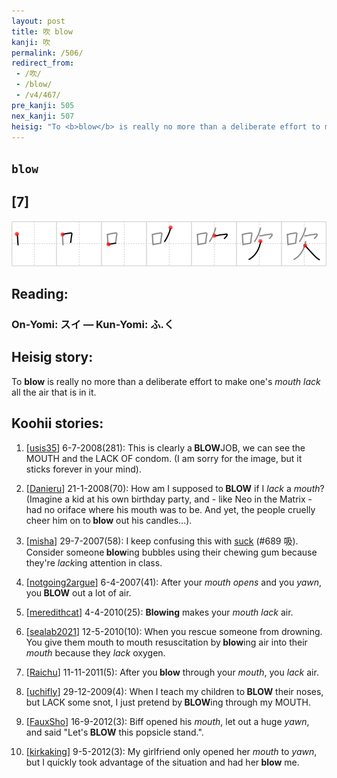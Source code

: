 ```yaml
---
layout: post
title: 吹 blow
kanji: 吹
permalink: /506/
redirect_from:
 - /吹/
 - /blow/
 - /v4/467/
pre_kanji: 505
nex_kanji: 507
heisig: "To <b>blow</b> is really no more than a deliberate effort to make one's <i>mouth lack</i> all the air that is in it."
---
```


## `blow`

## [7]

<div class="stroke"><img src="../images/E590B9.png" /></div>

## Reading:

### On-Yomi: スイ &mdash; Kun-Yomi: ふ.く

## Heisig story:

To <b>blow</b> is really no more than a deliberate effort to make one's <i>mouth lack</i> all the air that is in it.

## Koohii stories:

1) [<a href="http://kanji.koohii.com/profile/usis35">usis35</a>] 6-7-2008(281): This is clearly a<strong> BLOW</strong>JOB, we can see the MOUTH and the LACK OF condom. (I am sorry for the image, but it sticks forever in your mind).

2) [<a href="http://kanji.koohii.com/profile/Danieru">Danieru</a>] 21-1-2008(70): How am I supposed to<strong> BLOW</strong> if I <em>lack</em> a <em>mouth</em>? (Imagine a kid at his own birthday party, and - like Neo in the Matrix - had no oriface where his mouth was to be. And yet, the people cruelly cheer him on to<strong> blow</strong> out his candles...).

3) [<a href="http://kanji.koohii.com/profile/misha">misha</a>] 29-7-2007(58): I keep confusing this with <a href="../v4/689">suck</a> (#689 吸). Consider someone<strong> blow</strong>ing bubbles using their chewing gum because they&#039;re <em>lack</em>ing attention in class.

4) [<a href="http://kanji.koohii.com/profile/notgoing2argue">notgoing2argue</a>] 6-4-2007(41): After your <em>mouth opens</em> and you <em>yawn</em>, you<strong> BLOW</strong> out a lot of air.

5) [<a href="http://kanji.koohii.com/profile/meredithcat">meredithcat</a>] 4-4-2010(25): <strong>Blowing</strong> makes your <em>mouth</em> <em>lack</em> air.

6) [<a href="http://kanji.koohii.com/profile/sealab2021">sealab2021</a>] 12-5-2010(10): When you rescue someone from drowning. You give them mouth to mouth resuscitation by<strong> blow</strong>ing air into their <em>mouth</em> because they <em>lack</em> oxygen.

7) [<a href="http://kanji.koohii.com/profile/Raichu">Raichu</a>] 11-11-2011(5): After you<strong> blow</strong> through your <em>mouth</em>, you <em>lack</em> air.

8) [<a href="http://kanji.koohii.com/profile/uchifly">uchifly</a>] 29-12-2009(4): When I teach my children to<strong> BLOW</strong> their noses, but LACK some snot, I just pretend by<strong> BLOW</strong>ing through my MOUTH.

9) [<a href="http://kanji.koohii.com/profile/FauxSho">FauxSho</a>] 16-9-2012(3): Biff opened his <em>mouth</em>, let out a huge <em>yawn</em>, and said &quot;Let&#039;s<strong> BLOW</strong> this popsicle stand.&quot;.

10) [<a href="http://kanji.koohii.com/profile/kirkaking">kirkaking</a>] 9-5-2012(3): My girlfriend only opened her <em>mouth</em> to <em>yawn</em>, but I quickly took advantage of the situation and had her<strong> blow</strong> me.

